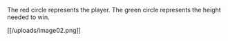 The red circle represents the player.
The green circle represents the height needed to win.

[[/uploads/image02.png]]